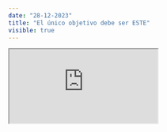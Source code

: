```yaml
---
date: "28-12-2023"
title: "El único objetivo debe ser ESTE"
visible: true
---
```

<iframe src="https://www.youtube.com/embed/ci938Hg8e2E" allowfullscreen></iframe>
